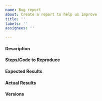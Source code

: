 ```yaml
---
name: Bug report
about: Create a report to help us improve
title: ''
labels: ''
assignees: ''

---
```


#### Description
<!-- 
A clear and concise description of what the bug is.
-->

#### Steps/Code to Reproduce
<!--
Please add a minimal example so that we can reproduce the error by running the
code. If possible, link to a PMML file (anonymized if necessary) that causes
problems, or does not yield expected results. In short, we are going to
copy-paste the code and we expect to get the same result as you.

If the code is too long, feel free to put it in a public gist and link
it in the issue: https://gist.github.com
-->

#### Expected Results
<!-- 
Paste or describe the expected output. For instance, share some input data and
corresponding prediction probabilities generated from the original model.
before converting the model to PMML. 
-->

#### Actual Results
<!-- 
In case of an error, please paste or specifically describe the actual output
or traceback.
-->

#### Versions
<!--
Please run the following snippet and paste the output below.
import platform; print(platform.platform())
import sys; print("Python", sys.version)
import numpy; print("NumPy", numpy.__version__)
import scipy; print("SciPy", scipy.__version__)
import sklearn; print("Scikit-Learn", sklearn.__version__)
import sklearn_pmml_model; print("sklearn-pmml-model", sklearn_pmml_model.__version__)
-->


<!-- Thanks for contributing! -->
